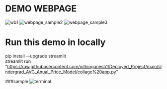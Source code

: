 # DEMO WEBPAGE
![wb1](https://github.com/nithinganesh1/Deployed_Project/assets/122164879/742a415d-4f5c-4a2e-939e-c2af15bae8b4)
![webpage_sample2](https://github.com/nithinganesh1/Deployed_Project/assets/122164879/d81e0d3c-6fe0-4318-9c03-db885601433e)
![webpage_sample3](https://github.com/nithinganesh1/Deployed_Project/assets/122164879/7dbf7557-8e5a-421a-8fcc-cf02228d8bf6)


# Run this demo in locally

pip install --upgrade streamlit<br>
streamlit run "https://raw.githubusercontent.com/nithinganesh1/Deployed_Project/main/Undergrad_AVG_Anual_Price_Model/collage%20app.py"

###sample
![terminal](https://github.com/nithinganesh1/Deployed_Project/assets/122164879/cb159aec-5be2-4580-ba1b-79da423db677)

